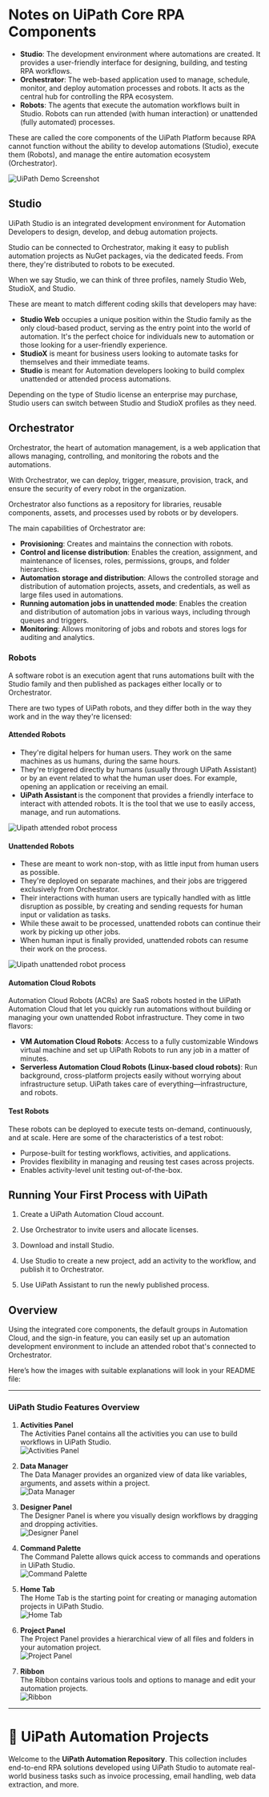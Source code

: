 # Notes on UiPath Core RPA Components

- **Studio**: The development environment where automations are created. It provides a user-friendly interface for designing, building, and testing RPA workflows.
- **Orchestrator**: The web-based application used to manage, schedule, monitor, and deploy automation processes and robots. It acts as the central hub for controlling the RPA ecosystem.
- **Robots**: The agents that execute the automation workflows built in Studio. Robots can run attended (with human interaction) or unattended (fully automated) processes.

These are called the core components of the UiPath Platform because RPA cannot function without the ability to develop automations (Studio), execute them (Robots), and manage the entire automation ecosystem (Orchestrator).

![UiPath Demo Screenshot](./les1.png)

## Studio

UiPath Studio is an integrated development environment for Automation Developers to design, develop, and debug automation projects.

Studio can be connected to Orchestrator, making it easy to publish automation projects as NuGet packages, via the dedicated feeds. From there, they're distributed to robots to be executed.

When we say Studio, we can think of three profiles, namely Studio Web, StudioX, and Studio.

These are meant to match different coding skills that developers may have:

- **Studio Web** occupies a unique position within the Studio family as the only cloud-based product, serving as the entry point into the world of automation. It's the perfect choice for individuals new to automation or those looking for a user-friendly experience.
- **StudioX** is meant for business users looking to automate tasks for themselves and their immediate teams.
- **Studio** is meant for Automation developers looking to build complex unattended or attended process automations.

Depending on the type of Studio license an enterprise may purchase, Studio users can switch between Studio and StudioX profiles as they need.

## Orchestrator

Orchestrator, the heart of automation management, is a web application that allows managing, controlling, and monitoring the robots and the automations.

With Orchestrator, we can deploy, trigger, measure, provision, track, and ensure the security of every robot in the organization.

Orchestrator also functions as a repository for libraries, reusable components, assets, and processes used by robots or by developers.

The main capabilities of Orchestrator are:

- **Provisioning**: Creates and maintains the connection with robots.
- **Control and license distribution**: Enables the creation, assignment, and maintenance of licenses, roles, permissions, groups, and folder hierarchies.
- **Automation storage and distribution**: Allows the controlled storage and distribution of automation projects, assets, and credentials, as well as large files used in automations.
- **Running automation jobs in unattended mode**: Enables the creation and distribution of automation jobs in various ways, including through queues and triggers.
- **Monitoring**: Allows monitoring of jobs and robots and stores logs for auditing and analytics.

### Robots

A software robot is an execution agent that runs automations built with the Studio family and then published as packages either locally or to Orchestrator.

There are two types of UiPath robots, and they differ both in the way they work and in the way they're licensed:

#### Attended Robots
- They're digital helpers for human users. They work on the same machines as us humans, during the same hours.
- They're triggered directly by humans (usually through UiPath Assistant) or by an event related to what the human user does. For example, opening an application or receiving an email.
- **UiPath Assistant** is the component that provides a friendly interface to interact with attended robots. It is the tool that we use to easily access, manage, and run automations. 

![Uipath attended robot process](./attended%20robots.png)

#### Unattended Robots
- These are meant to work non-stop, with as little input from human users as possible.
- They're deployed on separate machines, and their jobs are triggered exclusively from Orchestrator.
- Their interactions with human users are typically handled with as little disruption as possible, by creating and sending requests for human input or validation as tasks.
- While these await to be processed, unattended robots can continue their work by picking up other jobs.
- When human input is finally provided, unattended robots can resume their work on the process.

![Uipath unattended robot process](./unattended%20robots.png)

#### Automation Cloud Robots
Automation Cloud Robots (ACRs) are SaaS robots hosted in the UiPath Automation Cloud that let you quickly run automations without building or managing your own unattended Robot infrastructure. They come in two flavors:
- **VM Automation Cloud Robots**: Access to a fully customizable Windows virtual machine and set up UiPath Robots to run any job in a matter of minutes.
- **Serverless Automation Cloud Robots (Linux-based cloud robots)**: Run background, cross-platform projects easily without worrying about infrastructure setup. UiPath takes care of everything—infrastructure, and robots.

#### Test Robots
These robots can be deployed to execute tests on-demand, continuously, and at scale. Here are some of the characteristics of a test robot:
- Purpose-built for testing workflows, activities, and applications.
- Provides flexibility in managing and reusing test cases across projects.
- Enables activity-level unit testing out-of-the-box.

## Running Your First Process with UiPath

1. Create a UiPath Automation Cloud account.

2. Use Orchestrator to invite users and allocate licenses.

3. Download and install Studio.

4. Use Studio to create a new project, add an activity to the workflow, and publish it to Orchestrator.

5. Use UiPath Assistant to run the newly published process.

## Overview

Using the integrated core components, the default groups in Automation Cloud, and the sign-in feature, you can easily set up an automation development environment to include an attended robot that's connected to Orchestrator.

Here’s how the images with suitable explanations will look in your README file:

---

### UiPath Studio Features Overview


1. **Activities Panel**  
   The Activities Panel contains all the activities you can use to build workflows in UiPath Studio.  
   ![Activities Panel](./activities-pannel.png)


2. **Data Manager**  
   The Data Manager provides an organized view of data like variables, arguments, and assets within a project.  
   ![Data Manager](./data-manager.png)


3. **Designer Panel**  
   The Designer Panel is where you visually design workflows by dragging and dropping activities.  
   ![Designer Panel](./designer.png)


4. **Command Palette**  
   The Command Palette allows quick access to commands and operations in UiPath Studio.  
   ![Command Palette](./command-pallet.png)


5. **Home Tab**  
   The Home Tab is the starting point for creating or managing automation projects in UiPath Studio.  
   ![Home Tab](./home-tab.png)


7. **Project Panel**  
   The Project Panel provides a hierarchical view of all files and folders in your automation project.  
   ![Project Panel](./project-pannel.png)


8. **Ribbon**  
   The Ribbon contains various tools and options to manage and edit your automation projects.  
   ![Ribbon](./ribbon.png)

---

# 🤖 UiPath Automation Projects

Welcome to the **UiPath Automation Repository**. This collection includes end-to-end RPA solutions developed using UiPath Studio to automate real-world business tasks such as invoice processing, email handling, web data extraction, and more.


